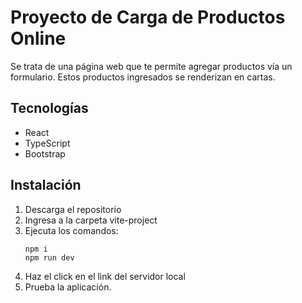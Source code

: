 # **Proyecto de Carga de Productos Online**

Se trata de una página web que te permite agregar productos vía un formulario. Estos productos ingresados se renderizan en cartas.

## **Tecnologías**

- React
- TypeScript
- Bootstrap

## **Instalación**

1. Descarga el repositorio
2. Ingresa a la carpeta vite-project
3. Ejecuta los comandos:
   ```
   npm i
   npm run dev
   ```
4. Haz el click en el link del servidor local
5. Prueba la aplicación.
